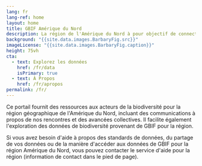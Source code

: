 ```yaml
---
lang: fr
lang-ref: home
layout: home
title: GBIF Amérique du Nord
description: La région de l'Amérique du Nord à pour objectif de connecter les représentants des noeuds GBIF, des installations IPT, et de toutes les autres organisations et acteurs afin de favoriser les collaborations et les discussions autour de buts, défis et opportunités en commun.
background: "{{site.data.images.BarbaryFig.src}}"
imageLicense: "{{site.data.images.BarbaryFig.caption}}"
height: 75vh
cta:
  - text: Explorez les données
    href: /fr/data
    isPrimary: true
  - text: À Propos
    href: /fr/apropos
permalink: /fr/
---
```


Ce portail fournit des ressources aux acteurs de la biodiversité pour la région géographique de l'Amérique du Nord, incluant des communications à propos de nos rencontres et des avancées collectives. Il facilite également l'exploration des données de biodiversité provenant de GBIF pour la région.

Si vous avez besoin d'aide à propos des standards de données, du partage de vos données ou de la manière d'accéder aux données de GBIF pour la région Amérique du Nord, vous pouvez contacter le service d'aide pour la région (information de contact dans le pied de page).

